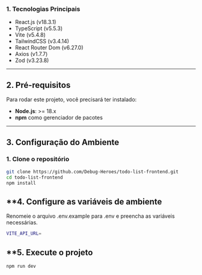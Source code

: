 ### **1. Tecnologias Principais**
- React.js (v18.3.1)
- TypeScript (v5.5.3)
- Vite (v5.4.8)
- TailwindCSS (v3.4.14)
- React Router Dom (v6.27.0)
- Axios (v1.7.7)
- Zod (v3.23.8)

---

## **2. Pré-requisitos**
Para rodar este projeto, você precisará ter instalado:
- **Node.js**: >= 18.x
- **npm** como gerenciador de pacotes

---

## **3. Configuração do Ambiente**

### **1. Clone o repositório**
```bash
git clone https://github.com/Debug-Heroes/todo-list-frontend.git
cd todo-list-frontend
npm install
```
## **4. Configure as variáveis de ambiente
Renomeie o arquivo .env.example para .env e preencha as variáveis necessárias.

```bash
VITE_API_URL=
```

## **5. Execute o projeto
```bash
npm run dev
```


